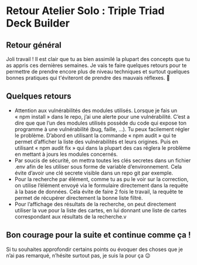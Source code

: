 # Retour Atelier Solo : Triple Triad Deck Builder

## Retour général

Joli travail ! Il est clair que tu as bien assimilé la plupart des concepts que tu as appris ces dernières semaines. Je vais te faire quelques retours pour te permettre de prendre encore plus de niveau techniques et surtout quelques bonnes pratiques qui t'éviteront de prendre des mauvais réflexes. 💪

## Quelques retours

-   Attention aux vulnérabilités des modules utilisés. Lorsque je fais un « npm install » dans le repo, j’ai une alerte pour une vulnérabilité. C’est a dire que que l’un des modules utilisés possède du code qui expose ton programme à une vulnérabilité (bug, faille, …). Tu peux facilement régler le problème. D’abord en utilisant la commande « npm audit » qui te permet d’afficher la liste des vulnérabilités et leurs origines. Puis en utilisant « npm audit fix » qui dans la plupart des cas réglera le problème en mettant à jours les modules concernés.
-   Par soucis de sécurité, on mettra toutes les clés secretes dans un fichier .env afin de les utiliser sous forme de variable d’environnement. Cela évite d’avoir une clé secrete visible dans un repo git par exemple.
-   Pour la recherche par élément, comme tu as pu le voir sur la correction, on utilise l’élément envoyé via le formulaire directement dans la requête à la base de données. Cela évite de faire 2 fois le travail, la requête te permet de récupérer directement la bonne liste filtré.
-   Pour l’affichage des résultats de la recherche, on peut directement utiliser la vue pour la liste des cartes, en lui donnant une liste de cartes correspondant aux résultats de la recherche.v

## Bon courage pour la suite et continue comme ça !

Si tu souhaites approfondir certains points ou évoquer des choses que je n’ai pas remarqué, n’hésite surtout pas, je suis la pour ça 😉
